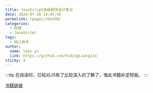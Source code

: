 ```yaml
---
title: JavaScript高级程序设计笔记
date: 2024-07-30 14:45:56
permalink: /pages/2da590/
categories:
  - 前端
  - JavaScript
tags:
  - 核心技术
author: 
  name: leon yu
  link: https://github.com/YuXingLiang214
sticky: 4
---
```


:::tip
在阅读时，已经对JS有了比较深入的了解了，借此书籍补足短板。
:::

[书籍链接](/leonBlog/books/JavaScript高级程序设计（第4版）.pdf)

